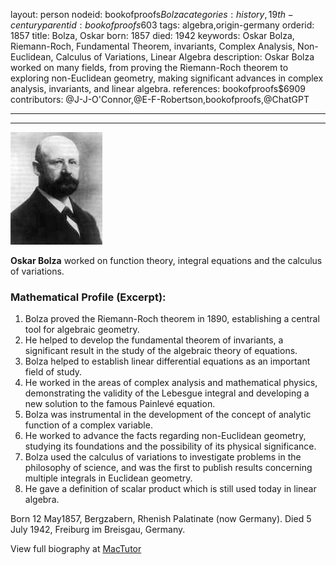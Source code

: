 layout: person
nodeid: bookofproofs$Bolza
categories: history,19th-century
parentid: bookofproofs$603
tags: algebra,origin-germany
orderid: 1857
title: Bolza, Oskar
born: 1857
died: 1942
keywords: Oskar Bolza, Riemann-Roch, Fundamental Theorem, invariants, Complex Analysis, Non-Euclidean, Calculus of Variations, Linear Algebra
description: Oskar Bolza worked on many fields, from proving the Riemann-Roch theorem to exploring non-Euclidean geometry, making significant advances in complex analysis, invariants, and linear algebra.
references: bookofproofs$6909
contributors: @J-J-O'Connor,@E-F-Robertson,bookofproofs,@ChatGPT

---



---

![Bolza.jpg](https://github.com/bookofproofs/bookofproofs.github.io/blob/main/_sources/_assets/images/portraits/Bolza.jpg?raw=true)

**Oskar Bolza** worked on function theory, integral equations and the calculus of variations.

### Mathematical Profile (Excerpt):
1. Bolza proved the Riemann-Roch theorem in 1890, establishing a central tool for algebraic geometry. 
2. He helped to develop the fundamental theorem of invariants, a significant result in the study of the algebraic theory of equations. 
3. Bolza helped to establish linear differential equations as an important field of study. 
4. He worked in the areas of complex analysis and mathematical physics, demonstrating the validity of the Lebesgue integral and developing a new solution to the famous Painlevé equation. 
5. Bolza was instrumental in the development of the concept of analytic function of a complex variable. 
6. He worked to advance the facts regarding non-Euclidean geometry, studying its foundations and the possibility of its physical significance. 
7. Bolza used the calculus of variations to investigate problems in the philosophy of science, and was the first to publish results concerning multiple integrals in Euclidean geometry.
8. He gave a definition of scalar product which is still used today in linear algebra.

Born 12 May1857, Bergzabern, Rhenish Palatinate (now Germany). Died 5 July 1942, Freiburg im Breisgau, Germany.

View full biography at [MacTutor](https://mathshistory.st-andrews.ac.uk/Biographies/Bolza/)

